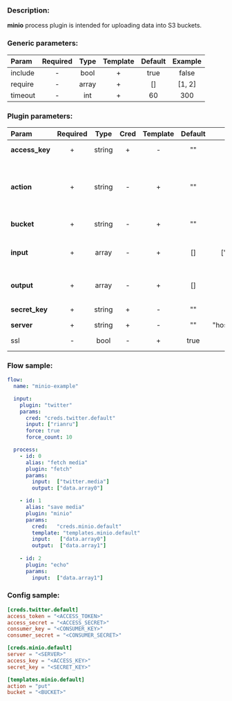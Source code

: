 ### Description:

**minio** process plugin is intended for uploading data into S3 buckets.


### Generic parameters:

| Param   | Required | Type  | Template | Default | Example |
|:--------|:--------:|:-----:|:--------:|:-------:|:-------:|
| include |    -     | bool  |    +     |  true   |  false  |
| require |    -     | array |    +     |   []    | [1, 2]  |
| timeout |    -     |  int  |    +     |   60    |   300   |

### Plugin parameters:

| Param          | Required |  Type  | Cred | Template | Default |      Example       | Description                                                                                                |
|:---------------|:--------:|:------:|:----:|:--------:|:-------:|:------------------:|:-----------------------------------------------------------------------------------------------------------|
| **access_key** |    +     | string |  +   |    -     |   ""    |         ""         | [Minio Admin Guide](https://docs.min.io/docs/minio-admin-complete-guide.html)                              |
| **action**     |    +     | string |  -   |    +     |   ""    |       "put"        | Perform action ("put" - implemented, "get" - TODO).                                                        |
| **bucket**     |    +     | string |  -   |    +     |   ""    |       "news"       | Bucket name.                                                                                               |
| **input**      |    +     | array  |  -   |    +     |   []    |  ["data.array0"]   | List of [DataItem](https://github.com/livelace/gosquito/blob/master/docs/data.md) fields with files paths. |
| **output**     |    +     | array  |  -   |    +     |   []    |         []         | List of target [DataItem](https://github.com/livelace/gosquito/blob/master/docs/data.md) fields.           |
| **secret_key** |    +     | string |  +   |    -     |   ""    |         ""         | [Minio Admin Guide](https://docs.min.io/docs/minio-admin-complete-guide.html)                              |
| **server**     |    +     | string |  +   |    -     |   ""    | "host.example.com" | Minio server.                                                                                              |
| ssl            |    -     |  bool  |  -   |    +     |  true   |       false        | Use SSL for connection.                                                                                    |

### Flow sample:

```yaml
flow:
  name: "minio-example"

  input:
    plugin: "twitter"
    params:
      cred: "creds.twitter.default"
      input: ["rianru"]
      force: true
      force_count: 10

  process:
    - id: 0
      alias: "fetch media"
      plugin: "fetch"
      params:
        input:  ["twitter.media"]
        output: ["data.array0"]

    - id: 1
      alias: "save media"
      plugin: "minio"
      params:
        cred:   "creds.minio.default"
        template: "templates.minio.default"
        input:   ["data.array0"]
        output:  ["data.array1"]
        
    - id: 2
      plugin: "echo"
      params:
        input:  ["data.array1"]
```

### Config sample:

```toml
[creds.twitter.default]
access_token = "<ACCESS_TOKEN>"
access_secret = "<ACCESS_SECRET>"
consumer_key = "<CONSUMER_KEY>"
consumer_secret = "<CONSUMER_SECRET>"

[creds.minio.default]
server = "<SERVER>"
access_key = "<ACCESS_KEY>"
secret_key = "<SECRET_KEY>"

[templates.minio.default]
action = "put"
bucket = "<BUCKET>"
```

